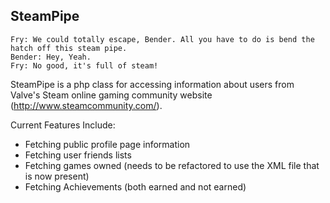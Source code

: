 ## SteamPipe ##


    Fry: We could totally escape, Bender. All you have to do is bend the hatch off this steam pipe. 
    Bender: Hey, Yeah.
    Fry: No good, it's full of steam!

SteamPipe is a php class for accessing information about users from Valve's Steam online gaming community website (http://www.steamcommunity.com/).

Current Features Include:

* Fetching public profile page information
* Fetching user friends lists
* Fetching games owned (needs to be refactored to use the XML file that is now present)
* Fetching Achievements (both earned and not earned)
